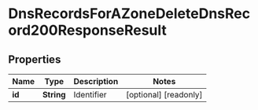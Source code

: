 

# DnsRecordsForAZoneDeleteDnsRecord200ResponseResult


## Properties

| Name | Type | Description | Notes |
|------------ | ------------- | ------------- | -------------|
|**id** | **String** | Identifier |  [optional] [readonly] |



